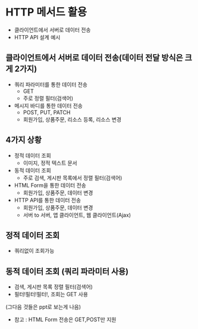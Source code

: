 # HTTP 메서드 활용
- 클라이언트에서 서버로 데이터 전송
- HTTP API 설계 예시 


## 클라이언트에서 서버로 데이터 전송(데이터 전달 방식은 크게 2가지)
- 쿼리 파라미터를 통한 데이터 전송
  - GET
  - 주로 정렬 필터(검색어)
- 메시지 바디를 통한 데이터 전송
  - POST, PUT, PATCH
  - 회원가입, 상품주문, 리소스 등록, 리소스 변경

## 4가지 상황
- 정적 데이터 조회
  - 이미지, 정적 텍스트 문서
- 동적 데이터 조회
  - 주로 검색, 게시판 목록에서 정렬 필터(검색어)
- HTML Form을 통한 데이터 전송
  - 회원가입, 상품주문, 데이터 변경
- HTTP API를 통한 데이터 전송
  - 회원가입, 상품주문, 데이터 변경
  - 서버 to 서버, 앱 클라이언트, 웹 클라이언트(Ajax)

## 정적 데이터 조회
- 쿼리없이 조회가능

## 동적 데이터 조회 (쿼리 파라미터 사용)
- 검색, 게시판 목록 정렬 필터(검색어)
- 필터!필터!필터!, 조회는 GET 사용

(그다음 것들은 ppt로 보는게 나음)

- 참고 : HTML Form 전송은 GET,POST만 지원























